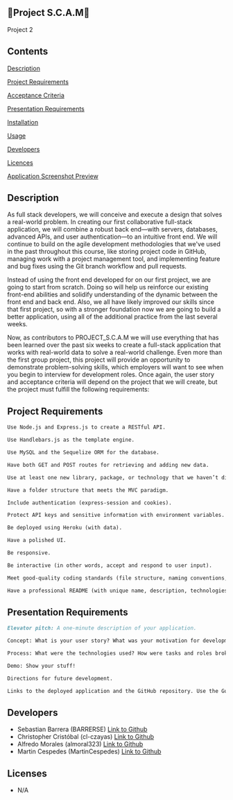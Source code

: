 ## :space_invader:Project S.C.A.M:space_invader:

Project 2
## Contents
[Description](#description)

[Project Requirements](#project-requirements)

[Acceptance Criteria](#acceptance-criteria)

[Presentation Requirements](#presentation-requirements)

[Installation](#installation)

[Usage](#usage)

[Developers](#developers)

[Licences](#licences)

[Application Screenshot Preview](#application-screenshot-preview)

## Description

As full stack developers, we will conceive and execute a design that solves a real-world problem. In creating our first collaborative full-stack application, we will combine a robust back end—with servers, databases, advanced APIs, and user authentication—to an intuitive front end. We will continue to build on the agile development methodologies that we've used in the past throughout this course, like storing project code in GitHub, managing work with a project management tool, and implementing feature and bug fixes using the Git branch workflow and pull requests.

Instead of using the front end developed for on our first project, we are going to start from scratch. Doing so will help us reinforce our existing front-end abilities and solidify understanding of the dynamic between the front end and back end. Also, we all have likely improved our skills since that first project, so with a stronger foundation now we are going to build a better application, using all of the additional practice from the last several weeks.

Now, as contributors to PROJECT_S.C.A.M we will use everything that has been learned over the past six weeks to create a full-stack application that works with real-world data to solve a real-world challenge. Even more than the first group project, this project will provide an opportunity to demonstrate problem-solving skills, which employers will want to see when you begin to interview for development roles. Once again, the user story and acceptance criteria will depend on the project that we will create, but the project must fulfill the following requirements:

## Project Requirements
```md
Use Node.js and Express.js to create a RESTful API.

Use Handlebars.js as the template engine.

Use MySQL and the Sequelize ORM for the database.

Have both GET and POST routes for retrieving and adding new data.

Use at least one new library, package, or technology that we haven’t discussed.

Have a folder structure that meets the MVC paradigm.

Include authentication (express-session and cookies).

Protect API keys and sensitive information with environment variables.

Be deployed using Heroku (with data).

Have a polished UI.

Be responsive.

Be interactive (in other words, accept and respond to user input).

Meet good-quality coding standards (file structure, naming conventions, follows best practices for class/id naming conventions, indentation, quality comments, and so on).

Have a professional README (with unique name, description, technologies used, screenshot, and link to deployed application).
```

## Presentation Requirements
```md
Elevator pitch: A one-minute description of your application.

Concept: What is your user story? What was your motivation for development?

Process: What were the technologies used? How were tasks and roles broken down and assigned? What challenges did you encounter? What were your successes?

Demo: Show your stuff!

Directions for future development.

Links to the deployed application and the GitHub repository. Use the Guide to Deploy with Heroku and MySQL Links to an external site.on The Full-Stack Blog if you need a reminder on how to deploy to Heroku.
```

## Developers

- Sebastian Barrera (BARRERSE) [Link to Github](https://github.com/Barrerse)
- Christopher Cristóbal (cl-czayas) [Link to Github](https://github.com/cl-czayas)
- Alfredo Morales (almoral323) [Link to Github](https://github.com/almoral323)
- Martin Cespedes (MartinCespedes) [Link to Github](https://github.com/MartinCespedes)

## Licenses

- N/A
